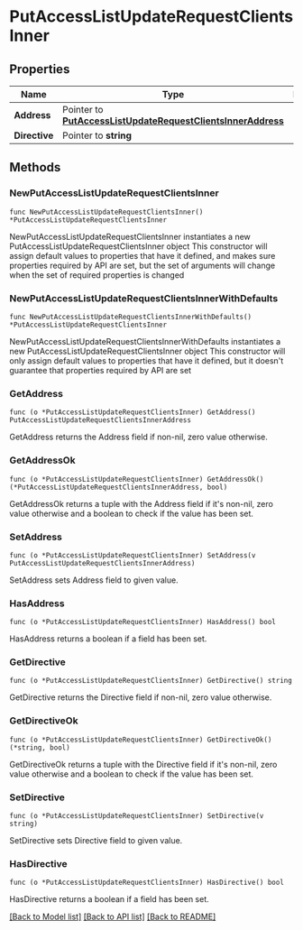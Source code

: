 # PutAccessListUpdateRequestClientsInner

## Properties

Name | Type | Description | Notes
------------ | ------------- | ------------- | -------------
**Address** | Pointer to [**PutAccessListUpdateRequestClientsInnerAddress**](PutAccessListUpdateRequestClientsInnerAddress.md) |  | [optional] 
**Directive** | Pointer to **string** |  | [optional] 

## Methods

### NewPutAccessListUpdateRequestClientsInner

`func NewPutAccessListUpdateRequestClientsInner() *PutAccessListUpdateRequestClientsInner`

NewPutAccessListUpdateRequestClientsInner instantiates a new PutAccessListUpdateRequestClientsInner object
This constructor will assign default values to properties that have it defined,
and makes sure properties required by API are set, but the set of arguments
will change when the set of required properties is changed

### NewPutAccessListUpdateRequestClientsInnerWithDefaults

`func NewPutAccessListUpdateRequestClientsInnerWithDefaults() *PutAccessListUpdateRequestClientsInner`

NewPutAccessListUpdateRequestClientsInnerWithDefaults instantiates a new PutAccessListUpdateRequestClientsInner object
This constructor will only assign default values to properties that have it defined,
but it doesn't guarantee that properties required by API are set

### GetAddress

`func (o *PutAccessListUpdateRequestClientsInner) GetAddress() PutAccessListUpdateRequestClientsInnerAddress`

GetAddress returns the Address field if non-nil, zero value otherwise.

### GetAddressOk

`func (o *PutAccessListUpdateRequestClientsInner) GetAddressOk() (*PutAccessListUpdateRequestClientsInnerAddress, bool)`

GetAddressOk returns a tuple with the Address field if it's non-nil, zero value otherwise
and a boolean to check if the value has been set.

### SetAddress

`func (o *PutAccessListUpdateRequestClientsInner) SetAddress(v PutAccessListUpdateRequestClientsInnerAddress)`

SetAddress sets Address field to given value.

### HasAddress

`func (o *PutAccessListUpdateRequestClientsInner) HasAddress() bool`

HasAddress returns a boolean if a field has been set.

### GetDirective

`func (o *PutAccessListUpdateRequestClientsInner) GetDirective() string`

GetDirective returns the Directive field if non-nil, zero value otherwise.

### GetDirectiveOk

`func (o *PutAccessListUpdateRequestClientsInner) GetDirectiveOk() (*string, bool)`

GetDirectiveOk returns a tuple with the Directive field if it's non-nil, zero value otherwise
and a boolean to check if the value has been set.

### SetDirective

`func (o *PutAccessListUpdateRequestClientsInner) SetDirective(v string)`

SetDirective sets Directive field to given value.

### HasDirective

`func (o *PutAccessListUpdateRequestClientsInner) HasDirective() bool`

HasDirective returns a boolean if a field has been set.


[[Back to Model list]](../README.md#documentation-for-models) [[Back to API list]](../README.md#documentation-for-api-endpoints) [[Back to README]](../README.md)


